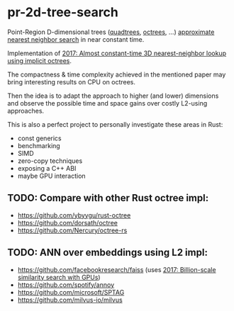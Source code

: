 # pr-2d-tree-search
Point-Region D-dimensional trees ([quadtrees](https://en.wikipedia.org/wiki/Quadtree#Point-region_(PR)_quadtree), [octrees](https://en.wikipedia.org/wiki/Octree), ...) [approximate nearest neighbor search](https://en.wikipedia.org/wiki/Nearest_neighbor_search) in near constant time.

Implementation of [2017: Almost constant-time 3D nearest-neighbor lookup using implicit octrees](https://link.springer.com/article/10.1007/s00138-017-0889-4).

The compactness & time complexity achieved in the mentioned paper may bring interesting results on CPU on octrees.

Then the idea is to adapt the approach to higher (and lower) dimensions and observe the possible time and space gains over costly L2-using approaches.

This is also a perfect project to personally investigate these areas in Rust:
* const generics
* benchmarking
* SIMD
* zero-copy techniques
* exposing a C++ ABI
* maybe GPU interaction

## TODO: Compare with other Rust octree impl:
* https://github.com/ybyygu/rust-octree
* https://github.com/dorsath/octree
* https://github.com/Nercury/octree-rs

## TODO: ANN over embeddings using L2 impl:
* https://github.com/facebookresearch/faiss (uses [2017: Billion-scale similarity search with GPUs](https://arxiv.org/abs/1702.08734))
* https://github.com/spotify/annoy
* https://github.com/microsoft/SPTAG
* https://github.com/milvus-io/milvus

